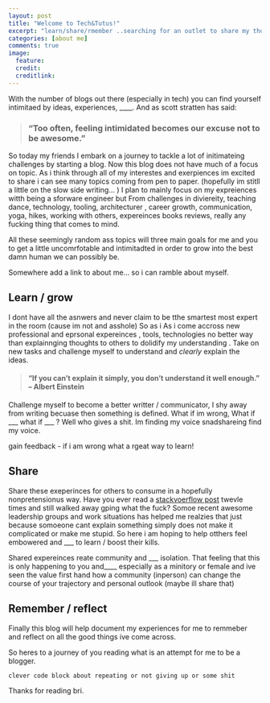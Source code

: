 ```yaml
---
layout: post
title: "Welcome to Tech&Tutus!"
excerpt: "learn/share/rmember ..searching for an outlet to share my thoughts ideas and expereinces with the wolrd, so this blog began! "
categories: [about me]
comments: true
image:
  feature:
  credit:
  creditlink:
---
```


With the number of blogs out there (especially in tech) you can find yourself intimitaed by ideas, experiences, ____. And as scott stratten has said:

> ### “Too often, feeling intimidated becomes our excuse not to be awesome.”

So today my friends I embark on a journey to tackle a lot of initimateing challenges by starting a blog. Now this blog does not have much of a focus on topic. As i think through all of my interestes and exerpiences im excited to share i can see many topics coming from pen to paper. (hopefully im stitll a little on the slow side writing... ) I plan to mainly focus on my expreiences witth being a sforware engineer but From challenges in diviereity, teaching dance, technology, tooling, architecturer  , career growth, communication, yoga, hikes, working with others, expereinces books reviews, really any fucking thing that comes to mind.

 All these seemingly random ass topics will three main goals for me and you to get a little uncomrfotable and intimitadted in order to grow into the best damn human we can possibly be.

Somewhere add a link to about me... so i can ramble about myself.

## Learn / grow
I dont have all the asnwers and never claim to be tthe smartest most expert in the room (cause im not and asshole) So as i As i come accross new professional and eprsonal expereinces , tools, technologies no better way than explainnging thoughts to others to dolidify my understanding . Take on new tasks and challenge myself to understand and *clearly* explain the ideas.



> #### “If you can’t explain it simply, you don’t understand it well enough.” – Albert Einstein

 Challenge myself to become a better writter / communicator, I shy away from writing becuase then something is defined. What if im wrong, What if ___ what if ___ ? Well who gives a shit. Im finding my voice snadshareing  find my voice.

gain feedback - if i am wrong what a rgeat way to learn!

## Share  
Share these exeperinces for others to consume in a hopefully nonpretensionus way. Have you ever read a [stackvoerflow post]() twevle times and still walked away gping what the fuck? Somoe recent awesome leadership groups and work situations has helped me realzies that just because somoeone cant explain something simply does not make it complicated or make me stupid. So here i am hoping to help otthers feel embowered and ___ to learn / boost their kills.

Shared expereinces reate community and ___ isolation. That feeling that this is only happening to you and____ especially as a minitory or female and ive seen the value first hand how a community (inperson) can change the course of your trajectory and personal outlook (maybe ill share that)

## Remember / reflect

Finally this blog will help document my experiences for me to remmeber and reflect on all the good things ive come across.



So heres to a journey of you reading what is an attempt for me to be a blogger.

```js
clever code block about repeating or not giving up or some shit
```


Thanks for reading <i class="fa fa-heart heart-icon"></i> bri.
